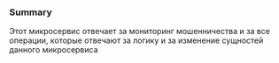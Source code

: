### Summary


Этот микросервис отвечает за мониторинг мошенничества и за все операции,
которые отвечают за логику и за изменение сущностей данного микросервиса



